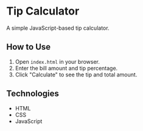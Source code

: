 # Tip Calculator

A simple JavaScript-based tip calculator.

## How to Use
1. Open `index.html` in your browser.
2. Enter the bill amount and tip percentage.
3. Click "Calculate" to see the tip and total amount.

## Technologies
- HTML
- CSS
- JavaScript